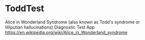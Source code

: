 # ToddTest
Alice in Wonderland Syndrome (also known as Todd's syndrome or lilliputian hallucinations) Diagnostic Test App https://en.wikipedia.org/wiki/Alice_in_Wonderland_syndrome
